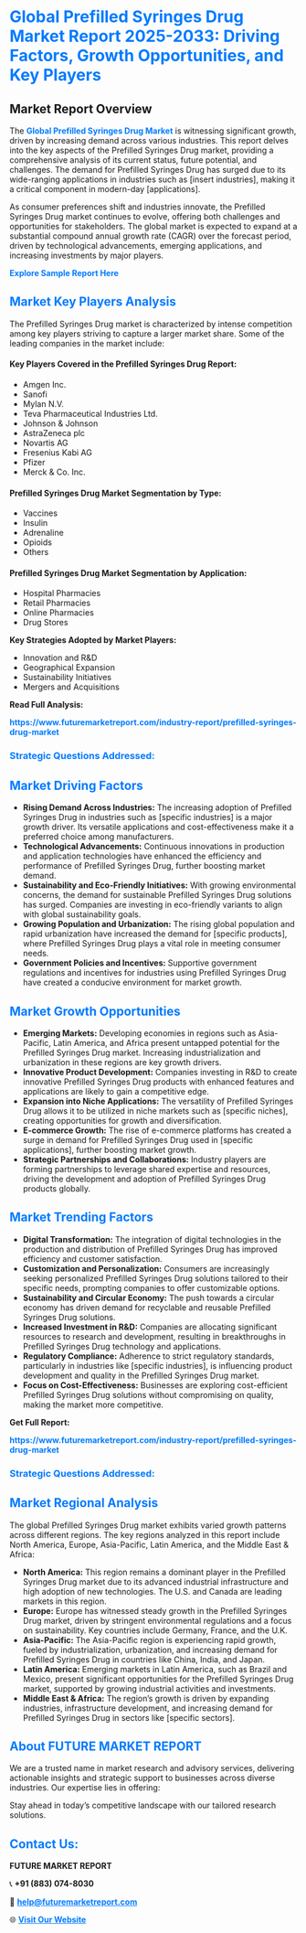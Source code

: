 <h1 style="color: #007BFF;">Global Prefilled Syringes Drug Market Report 2025-2033: Driving Factors, Growth Opportunities, and Key Players</h1>

<section id="overview">
<h2>Market Report Overview</h2>
<p>The <a href="https://www.futuremarketreport.com/industry-report/prefilled-syringes-drug-market" style="color: #007BFF; text-decoration: none;"><strong>Global Prefilled Syringes Drug Market</strong></a> is witnessing significant growth, driven by increasing demand across various industries. This report delves into the key aspects of the Prefilled Syringes Drug market, providing a comprehensive analysis of its current status, future potential, and challenges. The demand for Prefilled Syringes Drug has surged due to its wide-ranging applications in industries such as [insert industries], making it a critical component in modern-day [applications].</p>
<p>As consumer preferences shift and industries innovate, the Prefilled Syringes Drug market continues to evolve, offering both challenges and opportunities for stakeholders. The global market is expected to expand at a substantial compound annual growth rate (CAGR) over the forecast period, driven by technological advancements, emerging applications, and increasing investments by major players.</p>
</section>

<section id="overview">
<p><a href="https://www.futuremarketreport.com/request-sample/reportId=64677" style="color: #007BFF; text-decoration: none;"><strong>Explore Sample Report Here</strong></a></p>
</section>

<section id="key-players">
<h2 style="color: #007BFF;">Market Key Players Analysis</h2>
<p>The Prefilled Syringes Drug market is characterized by intense competition among key players striving to capture a larger market share. Some of the leading companies in the market include:</p>
<h4>Key Players Covered in the Prefilled Syringes Drug Report:</h4>
<ul><li>Amgen Inc.</li><li>Sanofi</li><li>Mylan N.V.</li><li>Teva Pharmaceutical Industries Ltd.</li><li>Johnson &amp; Johnson</li><li>AstraZeneca plc</li><li>Novartis AG</li><li>Fresenius Kabi AG</li><li>Pfizer</li><li>Merck &amp; Co. Inc.</li></ul>
<h4>Prefilled Syringes Drug Market Segmentation by Type:</h4>
<ul><li>Vaccines</li><li>Insulin</li><li>Adrenaline</li><li>Opioids</li><li>Others</li></ul>

<h4>Prefilled Syringes Drug Market Segmentation by Application:</h4>
<ul><li>Hospital Pharmacies</li><li>Retail Pharmacies</li><li>Online Pharmacies</li><li>Drug Stores</li></ul>
<p><strong>Key Strategies Adopted by Market Players:</strong></p>
<ul>
<li>Innovation and R&D</li>
<li>Geographical Expansion</li>
<li>Sustainability Initiatives</li>
<li>Mergers and Acquisitions</li>
</ul>
</section>

<section>
<p><strong>Read Full Analysis: </strong></p><a href="https://www.futuremarketreport.com/industry-report/prefilled-syringes-drug-market" style="color: #007BFF; text-decoration: none;"><strong>https://www.futuremarketreport.com/industry-report/prefilled-syringes-drug-market</strong></a>
<h3 style="color: #007BFF;">Strategic Questions Addressed:</h3>
</section>

<section id="driving-factors">
<h2 style="color: #007BFF;">Market Driving Factors</h2>
<ul>
<li><strong>Rising Demand Across Industries:</strong> The increasing adoption of Prefilled Syringes Drug in industries such as [specific industries] is a major growth driver. Its versatile applications and cost-effectiveness make it a preferred choice among manufacturers.</li>
<li><strong>Technological Advancements:</strong> Continuous innovations in production and application technologies have enhanced the efficiency and performance of Prefilled Syringes Drug, further boosting market demand.</li>
<li><strong>Sustainability and Eco-Friendly Initiatives:</strong> With growing environmental concerns, the demand for sustainable Prefilled Syringes Drug solutions has surged. Companies are investing in eco-friendly variants to align with global sustainability goals.</li>
<li><strong>Growing Population and Urbanization:</strong> The rising global population and rapid urbanization have increased the demand for [specific products], where Prefilled Syringes Drug plays a vital role in meeting consumer needs.</li>
<li><strong>Government Policies and Incentives:</strong> Supportive government regulations and incentives for industries using Prefilled Syringes Drug have created a conducive environment for market growth.</li>
</ul>
</section>

<section id="growth-opportunities">
<h2 style="color: #007BFF;">Market Growth Opportunities</h2>
<ul>
<li><strong>Emerging Markets:</strong> Developing economies in regions such as Asia-Pacific, Latin America, and Africa present untapped potential for the Prefilled Syringes Drug market. Increasing industrialization and urbanization in these regions are key growth drivers.</li>
<li><strong>Innovative Product Development:</strong> Companies investing in R&D to create innovative Prefilled Syringes Drug products with enhanced features and applications are likely to gain a competitive edge.</li>
<li><strong>Expansion into Niche Applications:</strong> The versatility of Prefilled Syringes Drug allows it to be utilized in niche markets such as [specific niches], creating opportunities for growth and diversification.</li>
<li><strong>E-commerce Growth:</strong> The rise of e-commerce platforms has created a surge in demand for Prefilled Syringes Drug used in [specific applications], further boosting market growth.</li>
<li><strong>Strategic Partnerships and Collaborations:</strong> Industry players are forming partnerships to leverage shared expertise and resources, driving the development and adoption of Prefilled Syringes Drug products globally.</li>
</ul>
</section>

<section id="trending-factors">
<h2 style="color: #007BFF;">Market Trending Factors</h2>
<ul>
<li><strong>Digital Transformation:</strong> The integration of digital technologies in the production and distribution of Prefilled Syringes Drug has improved efficiency and customer satisfaction.</li>
<li><strong>Customization and Personalization:</strong> Consumers are increasingly seeking personalized Prefilled Syringes Drug solutions tailored to their specific needs, prompting companies to offer customizable options.</li>
<li><strong>Sustainability and Circular Economy:</strong> The push towards a circular economy has driven demand for recyclable and reusable Prefilled Syringes Drug solutions.</li>
<li><strong>Increased Investment in R&D:</strong> Companies are allocating significant resources to research and development, resulting in breakthroughs in Prefilled Syringes Drug technology and applications.</li>
<li><strong>Regulatory Compliance:</strong> Adherence to strict regulatory standards, particularly in industries like [specific industries], is influencing product development and quality in the Prefilled Syringes Drug market.</li>
<li><strong>Focus on Cost-Effectiveness:</strong> Businesses are exploring cost-efficient Prefilled Syringes Drug solutions without compromising on quality, making the market more competitive.</li>
</ul>
</section>

<section>
<p><strong>Get Full Report: </strong></p><a href="https://www.futuremarketreport.com/industry-report/prefilled-syringes-drug-market" style="color: #007BFF; text-decoration: none;"><strong>https://www.futuremarketreport.com/industry-report/prefilled-syringes-drug-market</strong></a>
<h3 style="color: #007BFF;">Strategic Questions Addressed:</h3>
</section>


<section id="regional-analysis">
<h2 style="color: #007BFF;">Market Regional Analysis</h2>
<p>The global Prefilled Syringes Drug market exhibits varied growth patterns across different regions. The key regions analyzed in this report include North America, Europe, Asia-Pacific, Latin America, and the Middle East & Africa:</p>
<ul>
<li><strong>North America:</strong> This region remains a dominant player in the Prefilled Syringes Drug market due to its advanced industrial infrastructure and high adoption of new technologies. The U.S. and Canada are leading markets in this region.</li>
<li><strong>Europe:</strong> Europe has witnessed steady growth in the Prefilled Syringes Drug market, driven by stringent environmental regulations and a focus on sustainability. Key countries include Germany, France, and the U.K.</li>
<li><strong>Asia-Pacific:</strong> The Asia-Pacific region is experiencing rapid growth, fueled by industrialization, urbanization, and increasing demand for Prefilled Syringes Drug in countries like China, India, and Japan.</li>
<li><strong>Latin America:</strong> Emerging markets in Latin America, such as Brazil and Mexico, present significant opportunities for the Prefilled Syringes Drug market, supported by growing industrial activities and investments.</li>
<li><strong>Middle East & Africa:</strong> The region’s growth is driven by expanding industries, infrastructure development, and increasing demand for Prefilled Syringes Drug in sectors like [specific sectors].</li>
</ul>
</section>

<footer>
<h2 style="color: #007BFF;">About FUTURE MARKET REPORT</h2>
<p>We are a trusted name in market research and advisory services, delivering actionable insights and strategic support to businesses across diverse industries. Our expertise lies in offering:</p>

<p>Stay ahead in today’s competitive landscape with our tailored research solutions.</p>

<h2 style="color: #007BFF;">Contact Us:</h2>
<p><strong>FUTURE MARKET REPORT</strong></p>
<p>📞 <strong>+91 (883) 074-8030</strong></p>
<p>📧 <strong><a href="mailto:help@futuremarketreport.com" style="color: #007BFF;">help@futuremarketreport.com</a></strong></p>
<p>🌐 <strong><a href="https://www.futuremarketreport.com/" style="color: #007BFF;">Visit Our Website</a></strong></p>
</footer>